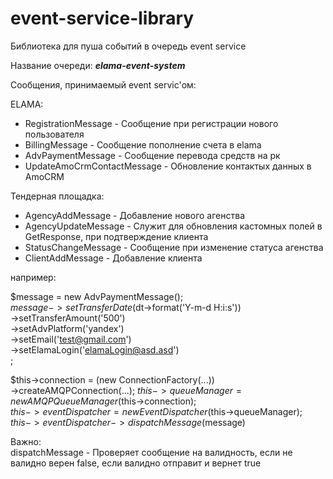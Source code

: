 # event-service-library
Библиотека для пуша событий в очередь event service

Название очереди:
***elama-event-system***

Cообщения, принимаемый event servic'ом:

 ELAMA:
 - RegistrationMessage - Сообщение при регистрации нового пользователя
 - BillingMessage - Сообщение пополнение счета в elama
 - AdvPaymentMessage - Сообщение перевода средств на рк
 - UpdateAmoCrmContactMessage - Обновление контактых данных в AmoCRM
  
 Тендерная площадка:
 - AgencyAddMessage - Добавление нового агенства
 - AgencyUpdateMessage - Служит для обновления кастомных полей в GetResponse, при подтверждение клиента
 - StatusChangeMessage - Сообщение при изменение статуса агенства
 - ClientAddMessage - Добавление клиента

например:

$message = new AdvPaymentMessage();  
$message  
   ->setTransferDate($dt->format('Y-m-d H:i:s'))  
   ->setTransferAmount('500')  
   ->setAdvPlatform('yandex')  
   ->setEmail('test@gmail.com')  
   ->setElamaLogin('elamaLogin@asd.asd')  
;  

$this->connection = (new ConnectionFactory(...))  
    ->createAMQPConnection(...);
$this->queueManager = new AMQPQueueManager($this->connection);  
$this->eventDispatcher = new EventDispatcher($this->queueManager);  
$this->eventDispatcher->dispatchMessage($message)

Важно:  
dispatchMessage - Проверяет сообщение на валидность, если не валидно верен false, если валидно отправит и вернет true